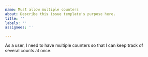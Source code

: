 ```yaml
---
name: Must allow multiple counters
about: Describe this issue template's purpose here.
title: ''
labels: ''
assignees: ''

---
```


As a user, I need to have multiple counters so that I can keep track of several counts at once.
